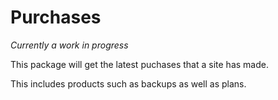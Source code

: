 # Purchases

*Currently a work in progress*

This package will get the latest puchases that a site has made. 

This includes products such as backups as well as plans.

